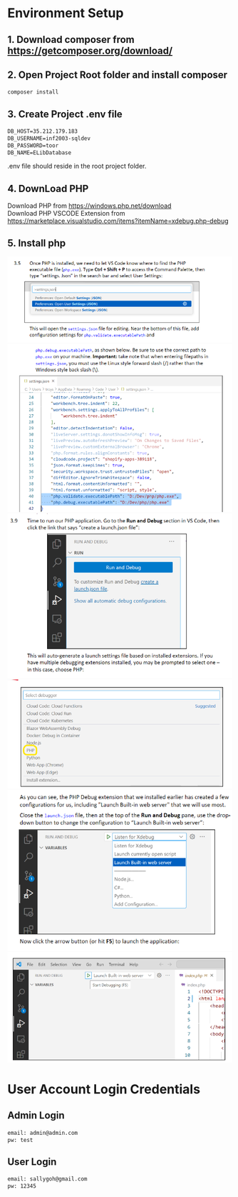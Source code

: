 # Environment Setup 
## 1. Download composer from https://getcomposer.org/download/  
## 2. Open Project Root folder and install composer

``` shell
composer install
```


## 3. Create Project .env file
```
DB_HOST=35.212.179.183
DB_USERNAME=inf2003-sqldev
DB_PASSWORD=toor
DB_NAME=ELibDatabase
```
.env file should reside in the root project folder.

## 4. DownLoad PHP
Download PHP from https://windows.php.net/download  
Download PHP VSCODE Extension from https://marketplace.visualstudio.com/items?itemName=xdebug.php-debug



## 5. Install php
![alt text](image-1.png)
![alt text](image-2.png)
![alt text](image-3.png)
![alt text](image-4.png)
![alt text](image-5.png)
![alt text](image-6.png)

# User Account Login Credentials
## Admin Login
```
email: admin@admin.com
pw: test
```
## User Login
```
email: sallygoh@gmail.com
pw: 12345
```